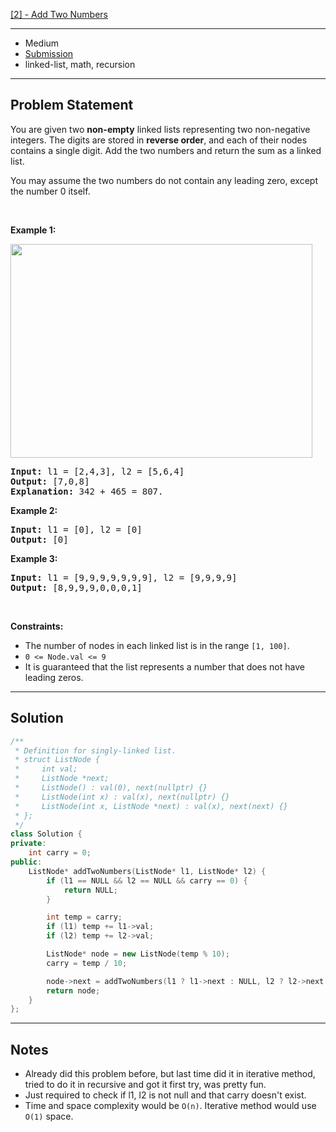 [[2] - Add Two Numbers](https://leetcode.com/problems/add-two-numbers)

---

- Medium
- [Submission](https://leetcode.com/problems/add-two-numbers/submissions/977807652/)
- linked-list, math, recursion

---

## Problem Statement

<p>You are given two <strong>non-empty</strong> linked lists representing two non-negative integers. The digits are stored in <strong>reverse order</strong>, and each of their nodes contains a single digit. Add the two numbers and return the sum&nbsp;as a linked list.</p>

<p>You may assume the two numbers do not contain any leading zero, except the number 0 itself.</p>

<p>&nbsp;</p>
<p><strong class="example">Example 1:</strong></p>
<img alt="" src="https://assets.leetcode.com/uploads/2020/10/02/addtwonumber1.jpg" style="width: 483px; height: 342px;" />
<pre>
<strong>Input:</strong> l1 = [2,4,3], l2 = [5,6,4]
<strong>Output:</strong> [7,0,8]
<strong>Explanation:</strong> 342 + 465 = 807.
</pre>

<p><strong class="example">Example 2:</strong></p>

<pre>
<strong>Input:</strong> l1 = [0], l2 = [0]
<strong>Output:</strong> [0]
</pre>

<p><strong class="example">Example 3:</strong></p>

<pre>
<strong>Input:</strong> l1 = [9,9,9,9,9,9,9], l2 = [9,9,9,9]
<strong>Output:</strong> [8,9,9,9,0,0,0,1]
</pre>

<p>&nbsp;</p>
<p><strong>Constraints:</strong></p>

<ul>
	<li>The number of nodes in each linked list is in the range <code>[1, 100]</code>.</li>
	<li><code>0 &lt;= Node.val &lt;= 9</code></li>
	<li>It is guaranteed that the list represents a number that does not have leading zeros.</li>
</ul>


---

## Solution

```cpp
/**
 * Definition for singly-linked list.
 * struct ListNode {
 *     int val;
 *     ListNode *next;
 *     ListNode() : val(0), next(nullptr) {}
 *     ListNode(int x) : val(x), next(nullptr) {}
 *     ListNode(int x, ListNode *next) : val(x), next(next) {}
 * };
 */
class Solution {
private:
    int carry = 0;
public:
    ListNode* addTwoNumbers(ListNode* l1, ListNode* l2) {
        if (l1 == NULL && l2 == NULL && carry == 0) {
            return NULL;
        }

        int temp = carry;
        if (l1) temp += l1->val;
        if (l2) temp += l2->val;

        ListNode* node = new ListNode(temp % 10);
        carry = temp / 10;

        node->next = addTwoNumbers(l1 ? l1->next : NULL, l2 ? l2->next : NULL);
        return node;
    }
};
```

---

## Notes

- Already did this problem before, but last time did it in iterative method, tried to do it in recursive and got it first try, was pretty fun.
- Just required to check if l1, l2 is not null and that carry doesn't exist.
- Time and space complexity would be `O(n)`. Iterative method would use `O(1)` space.
